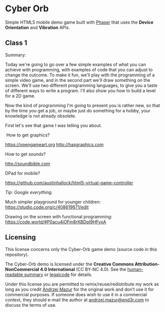 # Cyber Orb

Simple HTML5 mobile demo game built with [Phaser](http://phaser.io/) that uses the **Device Orientation** and **Vibration** APIs.

## Class 1

Summary:

Today we're going to go over a few simple examples of what you can achieve with programming, with examples of code that you can adjust to change the outcome. To make it fun, we'll play with the programming of a simple video game, and in the second part we'll draw something on the screen. We'll use two different programming languages, to give you a taste of different ways to write a program. I'll also show you how to build a level for a 2D game.

Now the kind of programming I'm going to present you is rather new, so that by the time you get a job, or maybe just do something for a hobby, your knowledge is not already obsolete.

First let's see that game I was telling you about.

 How to get graphics?

https://opengameart.org
http://hasgraphics.com

How to get sounds?

http://soundbible.com

DPad for mobile?

https://github.com/austinhallock/html5-virtual-game-controller

*Tip: Google everything.*

Much simpler playground for younger children: https://studio.code.org/c/408619671/edit

Drawing on the screen with functional programming: https://code.world/#P0acu4jOFm8rKBDpI9HFyxA


## Licensing

This license concerns only the Cyber-Orb game demo (source code in this repository).

The Cyber-Orb demo is licensed under the **Creative Commons Attribution-NonCommercial 4.0 International** (CC BY-NC 4.0). See the [human-readable summary](http://creativecommons.org/licenses/by-nc/4.0/) or [legalcode](http://creativecommons.org/licenses/by-nc/4.0/legalcode) for details.

Under this license you are permitted to remix/reuse/redistribute my work as long as you credit [Andrzej Mazur](http://end3r.com/) for the original work and don’t use it for commercial purposes. If someone does wish to use it in a commercial context, they should e-mail the author at andrzej.mazur@end3r.com to discuss the terms of use.
